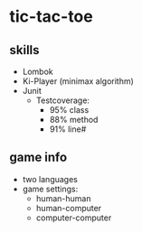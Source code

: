 # tic-tac-toe

## skills
* Lombok
* Ki-Player (minimax algorithm)
* Junit
  * Testcoverage:
    * 95% class
    * 88% method
    * 91% line#

## game info 
* two languages 
* game settings:
  * human-human
  * human-computer
  * computer-computer 
